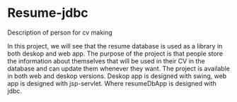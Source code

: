 # Resume-jdbc
Description of person for cv making

In this project, we will see that the resume database is used as a library in both deskop and web app.
The purpose of the project is that people store the information about themselves that will be used in their CV in the database and can update them whenever they want. The project is available in both web and deskop versions. Deskop app is designed with swing, web app is designed with jsp-servlet. Where resumeDbApp is designed with jdbc.
